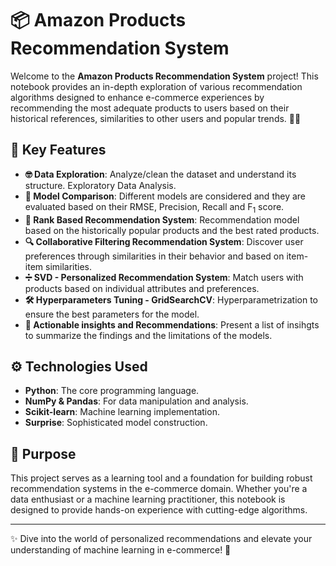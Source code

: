 # 📦 Amazon Products Recommendation System

Welcome to the **Amazon Products Recommendation System** project! This notebook provides an in-depth exploration of
various recommendation algorithms designed to enhance e-commerce experiences by recommending the most adequate products
to users based on their historical references, similarities to other users and popular trends. 🛒✨

## 🌟 Key Features
- **🤓 Data Exploration**: Analyze/clean the dataset and understand its structure. Exploratory Data Analysis. 
- **🤖 Model Comparison**: Different models are considered and they are evaluated based on their RMSE, Precision, Recall and F<sub>1</sub> score.
- **🍿 Rank Based Recommendation System**: Recommendation model based on the historically popular products and the best rated products.
- **🔍 Collaborative Filtering Recommendation System**: Discover user preferences through similarities in their behavior and based on item-item similarities.  
- **➗ SVD - Personalized Recommendation System**: Match users with products based on individual attributes and preferences.
- **🛠️ Hyperparameters Tuning - GridSearchCV**: Hyperparametrization to ensure the best parameters for the model.
- **💠 Actionable insights and Recommendations**: Present a list of insihgts to summarize the findings and the limitations of the models.

## ⚙️ Technologies Used

- **Python**: The core programming language.  
- **NumPy & Pandas**: For data manipulation and analysis.  
- **Scikit-learn**: Machine learning implementation.  
- **Surprise**: Sophisticated model construction.

## 🎯 Purpose

This project serves as a learning tool and a foundation for building robust recommendation systems in the e-commerce domain. Whether you're a data enthusiast or a machine learning practitioner, this notebook is designed to provide hands-on experience with cutting-edge algorithms.

---
✨ Dive into the world of personalized recommendations and elevate your understanding of machine learning in e-commerce! 🚀
